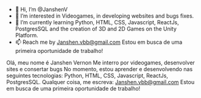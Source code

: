 - 👋 Hi, I’m @JanshenV
- 👀 I’m interested in Videogames,  in developing websites and bugs fixes. 
- 🌱 I’m currently learning Python, HTML, CSS, Javascript, ReactJs, PostgresSQL and the creation of  3D and 2D Games on the Unity Platform.
- 📫 Reach me by Janshen.vbb@gmail.com
Estou em busca de uma primeira oportunidade de trabalho!


Olá, meu nome é Janshen Vernon
Me interro por videogames, desenvolver sites e consertar bugs
No momento, estou aprender e desenvolvendo nas seguintes tecnologias: Python, HTML, CSS, Javascript, ReactJs, PostgresSQL.
Qualquer coisa, me escreva: Janshen.vbb@gmail.com
Estou em busca de uma primeira oportunidade de trabalho!
<!---
JanshenV/JanshenV is a ✨ special ✨ repository because its `README.md` (this file) appears on your GitHub profile.
You can click the Preview link to take a look at your changes.
--->
